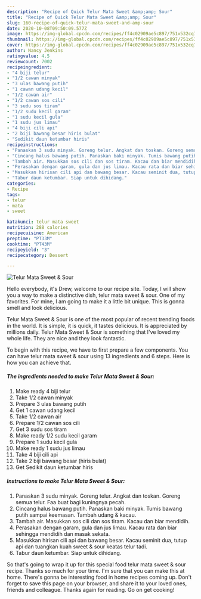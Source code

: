 ```yaml
---
description: "Recipe of Quick Telur Mata Sweet &amp;amp; Sour"
title: "Recipe of Quick Telur Mata Sweet &amp;amp; Sour"
slug: 160-recipe-of-quick-telur-mata-sweet-and-amp-sour
date: 2020-10-08T09:50:09.577Z
image: https://img-global.cpcdn.com/recipes/ff4c02909ae5c897/751x532cq70/telur-mata-sweet-sour-resipi-foto-utama.jpg
thumbnail: https://img-global.cpcdn.com/recipes/ff4c02909ae5c897/751x532cq70/telur-mata-sweet-sour-resipi-foto-utama.jpg
cover: https://img-global.cpcdn.com/recipes/ff4c02909ae5c897/751x532cq70/telur-mata-sweet-sour-resipi-foto-utama.jpg
author: Nancy Jenkins
ratingvalue: 4.5
reviewcount: 7002
recipeingredient:
- "4 biji telur"
- "1/2 cawan minyak"
- "3 ulas bawang putih"
- "1 cawan udang kecil"
- "1/2 cawan air"
- "1/2 cawan sos cili"
- "3 sudu sos tiram"
- "1/2 sudu kecil garam"
- "1 sudu kecil gula"
- "1 sudu jus limau"
- "4 biji cili api"
- "2 biji bawang besar hiris bulat"
- "Sedikit daun ketumbar hiris"
recipeinstructions:
- "Panaskan 3 sudu minyak. Goreng telur. Angkat dan toskan. Goreng semua telur. Faa buat bagi kuningnya pecah."
- "Cincang halus bawang putih. Panaskan baki minyak. Tumis bawang putih sampai keemasan. Tambah udang &amp; kacau."
- "Tambah air. Masukkan sos cili dan sos tiram. Kacau dan biar mendidih."
- "Perasakan dengan garam, gula dan jus limau. Kacau rata dan biar sehingga mendidih dan masak sekata."
- "Masukkan hirisan cili api dan bawang besar. Kacau seminit dua, tutup api dan tuangkan kuah sweet &amp; sour keatas telur tadi."
- "Tabur daun ketumbar. Siap untuk dihidang."
categories:
- Recipe
tags:
- telur
- mata
- sweet

katakunci: telur mata sweet 
nutrition: 288 calories
recipecuisine: American
preptime: "PT33M"
cooktime: "PT43M"
recipeyield: "3"
recipecategory: Dessert

---
```



![Telur Mata Sweet &amp; Sour](https://img-global.cpcdn.com/recipes/ff4c02909ae5c897/751x532cq70/telur-mata-sweet-sour-resipi-foto-utama.jpg)

Hello everybody, it's Drew, welcome to our recipe site. Today, I will show you a way to make a distinctive dish, telur mata sweet &amp; sour. One of my favorites. For mine, I am going to make it a little bit unique. This is gonna smell and look delicious.

Telur Mata Sweet &amp; Sour is one of the most popular of recent trending foods in the world. It is simple, it is quick, it tastes delicious. It is appreciated by millions daily. Telur Mata Sweet &amp; Sour is something that I've loved my whole life. They are nice and they look fantastic.




To begin with this recipe, we have to first prepare a few components. You can have telur mata sweet &amp; sour using 13 ingredients and 6 steps. Here is how you can achieve that.

<!--inarticleads1-->

##### The ingredients needed to make Telur Mata Sweet &amp; Sour:

1. Make ready 4 biji telur
1. Take 1/2 cawan minyak
1. Prepare 3 ulas bawang putih
1. Get 1 cawan udang kecil
1. Take 1/2 cawan air
1. Prepare 1/2 cawan sos cili
1. Get 3 sudu sos tiram
1. Make ready 1/2 sudu kecil garam
1. Prepare 1 sudu kecil gula
1. Make ready 1 sudu jus limau
1. Take 4 biji cili api
1. Take 2 biji bawang besar (hiris bulat)
1. Get Sedikit daun ketumbar hiris




<!--inarticleads2-->

##### Instructions to make Telur Mata Sweet &amp; Sour:

1. Panaskan 3 sudu minyak. Goreng telur. Angkat dan toskan. Goreng semua telur. Faa buat bagi kuningnya pecah.
1. Cincang halus bawang putih. Panaskan baki minyak. Tumis bawang putih sampai keemasan. Tambah udang &amp; kacau.
1. Tambah air. Masukkan sos cili dan sos tiram. Kacau dan biar mendidih.
1. Perasakan dengan garam, gula dan jus limau. Kacau rata dan biar sehingga mendidih dan masak sekata.
1. Masukkan hirisan cili api dan bawang besar. Kacau seminit dua, tutup api dan tuangkan kuah sweet &amp; sour keatas telur tadi.
1. Tabur daun ketumbar. Siap untuk dihidang.




So that's going to wrap it up for this special food telur mata sweet &amp; sour recipe. Thanks so much for your time. I'm sure that you can make this at home. There's gonna be interesting food in home recipes coming up. Don't forget to save this page on your browser, and share it to your loved ones, friends and colleague. Thanks again for reading. Go on get cooking!
